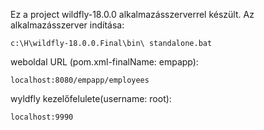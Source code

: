 Ez a project wildfly-18.0.0 alkalmazásszerverrel készült.
Az alkalmazásszerver indítása:
```shell
c:\H\wildfly-18.0.0.Final\bin\ standalone.bat
```
weboldal URL (pom.xml-finalName: empapp):
```shell
localhost:8080/empapp/employees
```
wyldfly kezelőfelulete(username: root):
```shell
localhost:9990
```